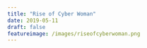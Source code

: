 ```yaml
---
title: "Rise of Cyber Woman"
date: 2019-05-11
draft: false
featureimage: /images/riseofcyberwoman.png
---
```




